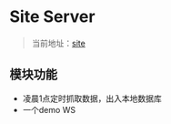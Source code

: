 # Site Server
> 当前地址：[site](http://52.187.14.142:8080/sps)
## 模块功能
* 凌晨1点定时抓取数据，出入本地数据库
* 一个demo WS

